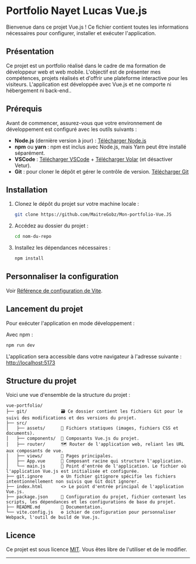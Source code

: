 # Portfolio Nayet Lucas Vue.js

Bienvenue dans ce projet Vue.js ! Ce fichier contient toutes les informations nécessaires pour configurer, installer et exécuter l'application.

## Présentation

Ce projet est un portfolio réalisé dans le cadre de ma formation de développeur web et web mobile. L'objectif est de présenter mes compétences, projets réalisés et d'offrir une plateforme interactive pour les visiteurs. L'application est développée avec Vue.js et ne comporte ni hébergement ni back-end..

## Prérequis

Avant de commencer, assurez-vous que votre environnement de développement est configuré avec les outils suivants :

- **Node.js** (dernière version à jour) : [Télécharger Node.js](https://nodejs.org/)
- **npm** ou **yarn** : npm est inclus avec Node.js, mais Yarn peut être installé séparément.
- **VSCode** : [Télécharger VSCode](https://code.visualstudio.com/) + [Télécharger Volar](https://marketplace.visualstudio.com/items?itemName=Vue.volar) (et désactiver Vetur).
- **Git** : pour cloner le dépôt et gérer le contrôle de version. [Télécharger Git](https://git-scm.com/)

## Installation

1. Clonez le dépôt du projet sur votre machine locale :

   ```sh
   git clone https://github.com/MaitreGobz/Mon-portfolio-Vue.JS
   ```

2. Accédez au dossier du projet :

   ```sh
   cd nom-du-repo
   ```

3. Installez les dépendances nécessaires :

   ```sh
   npm install
   ```

## Personnaliser la configuration

Voir [Référence de configuration de Vite](https://vite.dev/config/).

## Lancement du projet

Pour exécuter l'application en mode développement :

Avec npm :

```sh
npm run dev
```

L'application sera accessible dans votre navigateur à l'adresse suivante :
[http://localhost:5173](http://localhost:5173)

## Structure du projet

Voici une vue d'ensemble de la structure du projet :

```
vue-portfolio/
├── git/             🗃️ Ce dossier contient les fichiers Git pour le suivi des modifications et des versions du projet.
├── src/
│   ├── assets/      🎨 Fichiers statiques (images, fichiers CSS et documents).
│   ├── components/  🧩 Composants Vue.js du projet.
│   ├── router/      🗺️ Router de l'application web, reliant les URL aux composants de vue.
│   ├── views/       📄 Pages principales.
│   ├── App.vue      🔧 Composant racine qui structure l'application.
│   └── main.js      🚀 Point d'entrée de l'application. Le fichier où l'application Vue.js est initialisée et configurée.
├── git.ignore       ⚙️ Un fichier gitignore spécifie les fichiers intentionnellement non suivis que Git doit ignorer.
├── index.html       <> Le point d'entrée principal de l'application Vue.js.
├── package.json     📜 Configuration du projet, fichier contenant les scripts, les dépendances et les configurations de base du projet.
├── README.md        📖 Documentation.
└── vite.config.js   ⚙️ ichier de configuration pour personnaliser Webpack, l'outil de build de Vue.js.

```

## Licence

Ce projet est sous licence [MIT](LICENSE). Vous êtes libre de l'utiliser et de le modifier.

---
